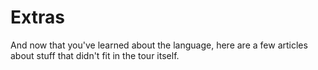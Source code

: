 # Extras

And now that you've learned about the language, here are a few articles about stuff that didn't fit in the tour itself.
